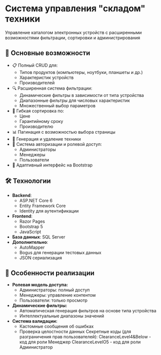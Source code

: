# Система управления "складом" техники

Управление каталогом электронных устройств с расширенными возможностями фильтрации, сортировки и администрирования

## 🚀 Основные возможности

- 📋 Полный CRUD для:
  - Типов продуктов (компьютеры, ноутбуки, планшеты и др.)
  - Характеристик устройств
  - Производителей
- 🔍 Расширенная система фильтрации:
  - Динамические фильтры в зависимости от типа устройства
  - Диапазонные фильтры для числовых характеристик
  - Множественный выбор параметров
- 🔄 Гибкая сортировка по:
  - Цене
  - Гарантийному сроку
  - Производителю
- 📊 Пагинация с возможностью выбора страницы
- 🎲 Генерация и удаление техники
- 🔐 Система авторизации и ролевой доступ:
  - Администраторы
  - Менеджеры
  - Пользователи
- 📱 Адаптивный интерфейс на Bootstrap

## 🛠 Технологии

- **Backend**: 
  - ASP.NET Core 6
  - Entity Framework Core
  - Identity для аутентификации
- **Frontend**:
  - Razor Pages
  - Bootstrap 5
  - JavaScript
- **База данных**: SQL Server
- **Дополнительно**:
  - AutoMapper
  - Bogus для генерации тестовых данных
  - JSON сериализация

## 🔑 Особенности реализации

- **Ролевая модель доступа:**
  - Администраторы: полный доступ
  - Менеджеры: управление контентом
  - Пользователи: только просмотр
- **Динамические фильтры:**
  - Автоматическая генерация фильтров на основе типа устройства
  - Интеллектуальные диапазоны значений
- **Система валидации:**
  - Кастомные сообщения об ошибках
  - Проверка целостности данных
Секретные коды (для разграничения прав пользователей):
ClearanceLevel4&Below - код для роли Менеджер
ClearanceLevelO5 - код для роли Администратор
